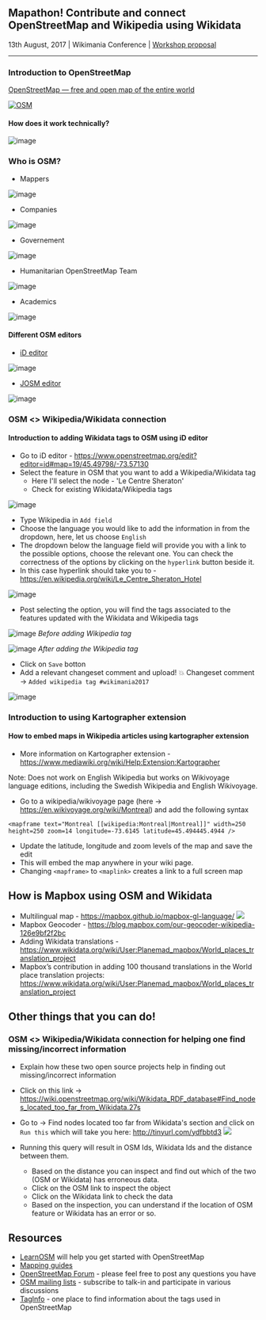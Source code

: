 ## Mapathon! Contribute and connect OpenStreetMap and Wikipedia using Wikidata

13th August, 2017 | Wikimania Conference | [Workshop proposal](https://wikimania2017.wikimedia.org/wiki/Submissions/Mapathon!_Contribute_and_connect_OpenStreetMap_and_Wikipedia_using_Wikidata)

---

### Introduction to OpenStreetMap

[OpenStreetMap — free and open map of the entire world](https://www.openstreetmap.org/)

[![OSM](http://img.youtube.com/vi/7sC83j6vzjo/0.jpg)](https://www.youtube.com/watch?v=7sC83j6vzjo "OSM")


#### How does it work technically?

![image](https://user-images.githubusercontent.com/4470913/29123045-071973ce-7d32-11e7-8210-531a2fb83125.jpg)

### Who is OSM?

- Mappers

![image](https://user-images.githubusercontent.com/4470913/29123420-5532fd7c-7d33-11e7-9f13-403fdd3390a9.png)

- Companies 

![image](https://user-images.githubusercontent.com/4470913/29123462-74983538-7d33-11e7-9f6b-992280a24b1c.png)

- Governement

![image](https://user-images.githubusercontent.com/4470913/29123505-99e19d02-7d33-11e7-9df9-a2ba4899492d.png)

- Humanitarian OpenStreetMap Team

![image](https://user-images.githubusercontent.com/4470913/29123521-aa4c2fe0-7d33-11e7-984d-0118b9b3ed6d.png)

- Academics

![image](https://user-images.githubusercontent.com/4470913/29123581-e16eb164-7d33-11e7-9e11-a8922c605187.png)


#### Different OSM editors

- [iD editor](https://www.openstreetmap.org/edit?editor=id#map=16/45.4682/-73.5468)

![image](https://user-images.githubusercontent.com/4470913/29123848-b56bace2-7d34-11e7-82a1-06b555def06a.png)

- [JOSM editor](https://josm.openstreetmap.de/)

![image](https://user-images.githubusercontent.com/4470913/29123992-2b074830-7d35-11e7-84d9-5aca210235de.png)


### OSM <> Wikipedia/Wikidata connection


#### Introduction to adding Wikidata tags to OSM using iD editor 


- Go to iD editor - https://www.openstreetmap.org/edit?editor=id#map=19/45.49798/-73.57130
- Select the feature in OSM that you want to add a Wikipedia/Wikidata tag
	- Here I'll select the node - 'Le Centre Sheraton'
	- Check for existing Wikidata/Wikipedia tags

![image](https://user-images.githubusercontent.com/4470913/29125326-1d9a065c-7d39-11e7-8237-5ba0a1297cd2.png)


 - Type Wikipedia in `Add field` 
 - Choose the language you would like to add the information in from the dropdown, here, let us choose `English`
 - The dropdown below the language field will provide you with a link to the possible options, choose the relevant one. You can check the correctness of the options by clicking on the `hyperlink` button beside it.
  - In this case hyperlink should take you to - https://en.wikipedia.org/wiki/Le_Centre_Sheraton_Hotel

 ![image](https://user-images.githubusercontent.com/4470913/29141673-c7f0949e-7d6c-11e7-9e19-b046e72c56cd.png)

- Post selecting the option, you will find the tags associated to the features updated with the Wikidata and Wikipedia tags

![image](https://user-images.githubusercontent.com/4470913/29141732-0b66417e-7d6d-11e7-9bc5-4ac14cac7683.png)
_Before adding Wikipedia tag_


![image](https://user-images.githubusercontent.com/4470913/29141779-3cf571c4-7d6d-11e7-9050-34c5bedfeeb5.png)
_After adding the Wikipedia tag_

- Click on `Save` botton
- Add a relevant changeset comment and upload! 💥 
Changeset comment -> `Added wikipedia tag #wikimania2017`

![image](https://user-images.githubusercontent.com/4470913/29141851-8f517c24-7d6d-11e7-9f4b-4d81d9bdc46f.png)

### Introduction to using Kartographer extension

#### How to embed maps in Wikipedia articles using kartographer extension


- More information on Kartographer extension - https://www.mediawiki.org/wiki/Help:Extension:Kartographer

Note: Does not work on English Wikipedia but works on Wikivoyage language editions, including the Swedish Wikipedia and English Wikivoyage. 


- Go to a wikipedia/wikivoyage page (here -> https://en.wikivoyage.org/wiki/Montreal) and add the following syntax

```
<mapframe text="Montreal [[wikipedia:Montreal|Montreal]]" width=250 height=250 zoom=14 longitude=-73.6145 latitude=45.494445.4944 />

```

- Update the latitude, longitude and zoom levels of the map and save the edit
- This will embed the map anywhere in your wiki page.
- Changing `<mapframe>` to `<maplink>` creates a link to a full screen map


## How is Mapbox using OSM and Wikidata

- Multilingual map - https://mapbox.github.io/mapbox-gl-language/ 
![](https://d2mxuefqeaa7sj.cloudfront.net/s_2B33C791A7F0CBCFA1594D29FFFDB1F8BA65211D86D19EF71B6A99524742BF65_1502204597521_image.png)
- Mapbox Geocoder - https://blog.mapbox.com/our-geocoder-wikipedia-126e9bf2f2bc
- Adding Wikidata translations - https://www.wikidata.org/wiki/User:Planemad_mapbox/World_places_translation_project
- Mapbox’s contribution in adding 100 thousand translations in the World place translation projects: https://www.wikidata.org/wiki/User:Planemad_mapbox/World_places_translation_project


## Other things that you can do!


### OSM <> Wikipedia/Wikidata connection for helping one find missing/incorrect information


- Explain how these two open source projects help in finding out missing/incorrect information
- Click on this link → https://wiki.openstreetmap.org/wiki/Wikidata_RDF_database#Find_nodes_located_too_far_from_Wikidata.27s
- Go to → Find nodes located too far from Wikidata's section and click on `Run this`  which will take you here: http://tinyurl.com/ydfbbtd3
![](https://d2mxuefqeaa7sj.cloudfront.net/s_2B33C791A7F0CBCFA1594D29FFFDB1F8BA65211D86D19EF71B6A99524742BF65_1502196560162_image.png)

- Running this query will result in OSM Ids, Wikidata Ids and the distance between them.
  - Based on the distance you can inspect and find out which of the two (OSM or Wikidata) has erroneous data.
  - Click on the OSM link to inspect the object 
  - Click on the Wikidata link to check the data 
  - Based on the inspection, you can understand if the location of OSM feature or Wikidata has an error or so.


 ## Resources

- [LearnOSM](http://learnosm.org/en/) will help you get started with OpenStreetMap
- [Mapping guides](https://www.mapbox.com/mapping/)
- [OpenStreetMap Forum](https://forum.openstreetmap.org/) - please feel free to post any questions you have
- [OSM mailing lists](https://wiki.openstreetmap.org/wiki/Mailing_lists) - subscribe to talk-in and participate in various discussions
- [TagInfo](https://taginfo.openstreetmap.org/) - one place to find information about the tags used in OpenStreetMap


